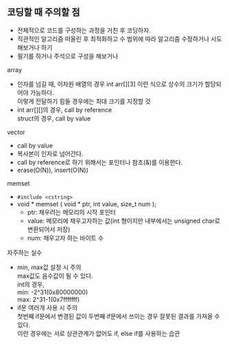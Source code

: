 ## 코딩할 때 주의할 점  

- 전체적으로 코드를 구성하는 과정을 거친 후 코딩하자.  
- 직관적인 알고리즘 떠올린 후 최적화하고 수 범위에 따라 알고리즘 수정하거나 시도해보거나 하기  
- 필기를 하거나 주석으로 구성을 해보거나  

array  
- 인자를 넘길 때, 이차원 배열의 경우 int arr[][3] 이런 식으로 상수의 크기가 할당되어야 가능하다.  
  이렇게 전달하기 힘들 경우에는 최대 크기를 지정할 것  
- int arr[][]의 경우, call by reference  
  struct의 경우, call by value   

vector  
- call by value   
- 복사본이 인자로 넘어간다.  
- call by reference로 하기 위해서는 포인터나 참조(&)를 이용한다.  
- erase(O(N)), insert(O(N))  

memset
- `#include <cstring>`   
- void * memset ( void * ptr, int value, size_t num );  
  - ptr: 채우려는 메모리의 시작 포인터  
  - value: 메모리에 채우고자하는 값(int 형이지만 내부에서는 unsigned char로 변환되어서 저장)    
  - num: 채우고자 하는 바이트 수  

자주하는 실수    
- min, max값 설정 시 주의  
  max값도 음수값이 될 수 있다.  
  int의 경우,   
  min: -2^31(0x80000000)    
  max: 2^31-1(0x7fffffff)  
- if문 여러개 사용 시 주의  
  첫번째 if문에서 변경된 값이 두번째 if문에서 쓰이는 경우 잘못된 결과를 가져올 수 있다.  
  이런 경우에는 서로 상관관계가 없어도 if, else if를 사용하는 습관  


